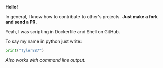 **Hello!**

In general, I know how to contribute to other's projects. **Just make a fork and send a PR.**

Yeah, I was scripting in Dockerfile and Shell on GitHub.

To say my name in python just write:
```python
print("Tyler887")
```
*Also works with command line output.*
